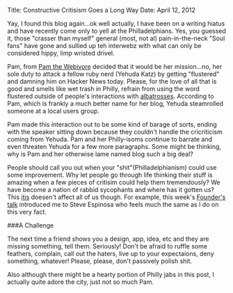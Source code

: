 Title: Constructive Critisism Goes a Long Way
Date: April 12, 2012

Yay, I found this blog again...ok well actually, I have been on a writing hiatus and have recently come 
only to yell at the Philladelphians. Yes, you guessed it, those "crasser than myself" general (most, not al) 
pain-in-the-neck "Soul fans" have gone and sullied up teh interwebz with what can only be considered hippy, limp 
wristed drivel.

Pam, from [Pam the Webivore][0] decided that it would be her mission...no, her sole duty to attack a fellow ruby 
nerd (Yehuda Katz) by getting "flustered" and damning him on Hacker News today. Please, for the love of all that 
is good and smells like wet trash in Philly, refrain from using the word flustered outside of people's interactions 
with [albatrosses][1]. According to Pam, which is frankly a much better name for her blog, Yehuda steamrolled 
someone at a local users group.

Pam made this interaction out to be some kind of barage of sorts, ending with the speaker sitting down because 
they couldn't handle the cricriticism coming from Yehuda. Pam and her Philly-isoms continue to barrate and even 
threaten Yehuda for a few more paragraphs. Some might be thinking,  why is Pam and her otherwise lame named blog 
such a big deal?

People should call you out when your "shit"(Philladelphianism) could use some improvement. Why let people go through 
life thinking their stuff is amazing when a few pieces of critisim could help them tremendously? We have become a 
nation of rabbid sycophants and where has it gotten us? This [itis][3] doesen't affect all of us though. For example, this 
week's [Founder's talk][2] introduced me to Steve Espinosa who feels much the same as I do on this very fact.

###A Challenge

The next time a friend shows you a design, app, idea, etc and they are missing something, tell them. Seriously! Don't 
be afraid to ruffle some feathers, complain, call out the haters, live up to your expectaions, deny something, 
whatever! Please, please, don't passively polish shit.

Also although there might be a hearty portion of Philly jabs in this post, I actually quite adore the city, just 
not so much Pam.



[0]: http://thewebivore.com/why-you-shouldnt-invite-yehuda-katz-to-your-u
[1]: http://youtu.be/-JFfN5pKzFU
[2]: http://5by5.tv/founderstalk/35
[3]: http://www.the-joke-box.com/pictures/tomahawk-utility-belt.jpg
